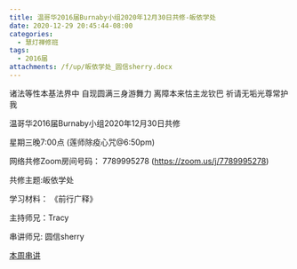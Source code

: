 ```yaml
---
title: 温哥华2016届Burnaby小组2020年12月30日共修-皈依学处
date: 2020-12-29 20:45:44-08:00
categories:
  - 慧灯禅修班
tags:
  - 2016届
attachments: /f/up/皈依学处_圆信sherry.docx
---
```

诸法等性本基法界中 自现圆满三身游舞力 离障本来怙主龙钦巴 祈请无垢光尊常护我

温哥华2016届Burnaby小组2020年12月30日共修 

星期三晚7:00点 (莲师除疫心咒@6:50pm)

网络共修Zoom房间号码： 7789995278 (<https://zoom.us/j/7789995278>)

共修主题:皈依学处


学习材料：
《前行广释》



主持师兄：Tracy

串讲师兄: 圆信sherry

[本周串讲](/f/up/皈依学处_圆信sherry.docx)